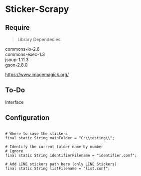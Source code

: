 # Sticker-Scrapy

## Require

> Library Dependecies

commons-io-2.6 <br>
commons-exec-1.3 <br>
jsoup-1.11.3 <br>
gson-2.8.0 <br>

https://www.imagemagick.org/

## To-Do

Interface

## Configuration

```

# Where to save the stickers
final static String mainFolder = "C:\\testing\\";

# Identify the current folder name by number
# Ignore
final static String identifierFilename = "identifier.conf";

# Add LINE stickers path here (only LINE Stickers) 
final static String listFilename = "list.conf";
